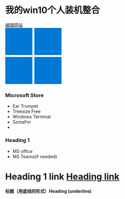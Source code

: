 # 我的win10个人装机整合
[编辑网站](https://pandao.github.io/editor.md/index.html)  
![](https://github.com/ibin7777/MyStarterPackageWin10/blob/main/Windows%2011%20Icon_180x180.png?raw=true)

### Microsoft Store
- Ear Trumpet
- Treesize Free
- Windows Terminal
- SomaFm
- 
### Heading 1
- MS office
- MS Teams(if needed)

# Heading 1 link [Heading link](https://github.com/pandao/editor.md "Heading link")


#### 标题（用底线的形式）Heading (underline)
